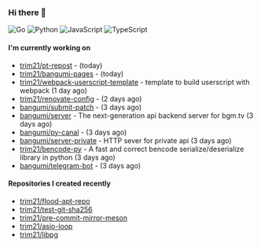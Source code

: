 ### Hi there 👋

![Go](https://img.shields.io/badge/go-%2300ADD8.svg?style=for-the-badge&logo=go&logoColor=white)
![Python](https://img.shields.io/badge/python-3670A0?style=for-the-badge&logo=python&logoColor=ffdd54)
![JavaScript](https://img.shields.io/badge/javascript-%23323330.svg?style=for-the-badge&logo=javascript&logoColor=%23F7DF1E)
![TypeScript](https://img.shields.io/badge/typescript-%23007ACC.svg?style=for-the-badge&logo=typescript&logoColor=white)

#### I'm currently working on

- [trim21/pt-repost](https://github.com/trim21/pt-repost) -  (today)
- [trim21/bangumi-pages](https://github.com/trim21/bangumi-pages) -  (today)
- [trim21/webpack-userscript-template](https://github.com/trim21/webpack-userscript-template) - template to build userscript with webpack (1 day ago)
- [trim21/renovate-config](https://github.com/trim21/renovate-config) -  (2 days ago)
- [bangumi/submit-patch](https://github.com/bangumi/submit-patch) -  (3 days ago)
- [bangumi/server](https://github.com/bangumi/server) - The next-generation api backend server for bgm.tv (3 days ago)
- [bangumi/py-canal](https://github.com/bangumi/py-canal) -  (3 days ago)
- [bangumi/server-private](https://github.com/bangumi/server-private) - HTTP sever for private api (3 days ago)
- [trim21/bencode-py](https://github.com/trim21/bencode-py) - A fast and correct bencode serialize/deserialize library in python (3 days ago)
- [bangumi/telegram-bot](https://github.com/bangumi/telegram-bot) -  (3 days ago)

#### Repositories I created recently

- [trim21/flood-apt-repo](https://github.com/trim21/flood-apt-repo)
- [trim21/test-git-sha256](https://github.com/trim21/test-git-sha256)
- [trim21/pre-commit-mirror-meson](https://github.com/trim21/pre-commit-mirror-meson)
- [trim21/asio-loop](https://github.com/trim21/asio-loop)
- [trim21/libpg](https://github.com/trim21/libpg)
